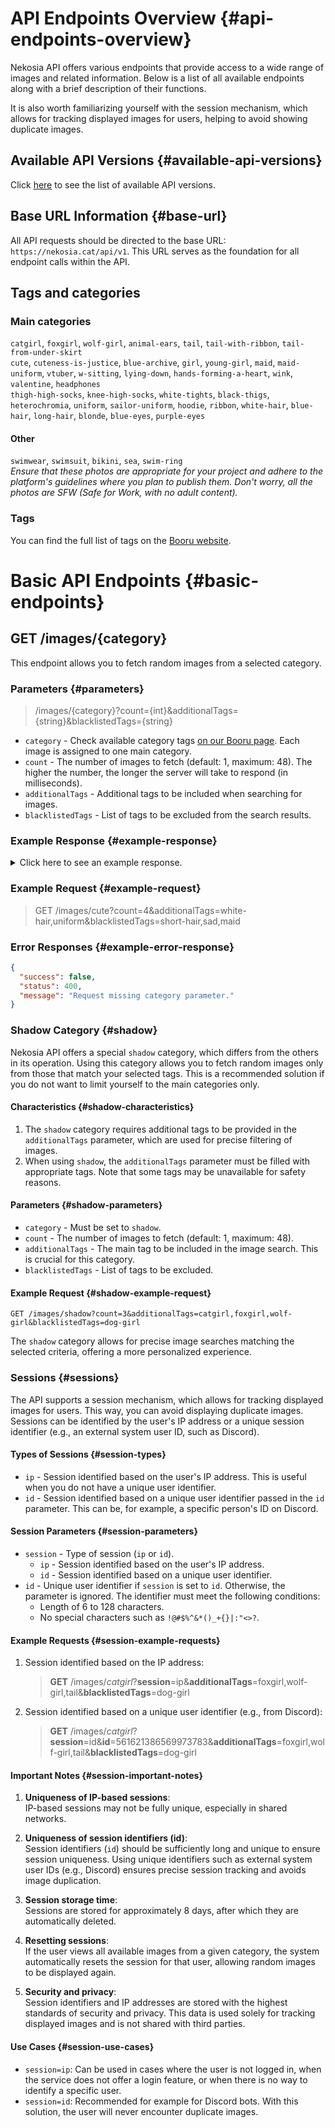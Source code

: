 [//]: # (Title: API Endpoints - Nekosia Docs)
[//]: # (Description: Explore Nekosia's API documentation for seamless access to diverse images and related information. Find detailed descriptions of each endpoint, session management, and more.)
[//]: # (Tags: nekosia, api, nekosia api, api endpoints, api documentation, image access, session management, image tags, API versions, base URL, category tags, shadow category, API sessions)
[//]: # (Canonical: api-endpoints)
[//]: # (Creation date: 2024-07-29)
[//]: # (Last update: 2024-08-09)
[//]: # (Contributors: Sefinek)

# API Endpoints Overview {#api-endpoints-overview}
Nekosia API offers various endpoints that provide access to a wide range of images and related information. Below is a list of all available endpoints along with a brief description of their functions.

It is also worth familiarizing yourself with the session mechanism, which allows for tracking displayed images for users, helping to avoid showing duplicate images.

## Available API Versions {#available-api-versions}
Click [here](https://nekosia.cat/documentation?page=introduction#api-versions) to see the list of available API versions.

## Base URL Information {#base-url}
All API requests should be directed to the base URL: `https://nekosia.cat/api/v1`. This URL serves as the foundation for all endpoint calls within the API.

## Tags and categories
### Main categories
`catgirl`, `foxgirl`, `wolf-girl`, `animal-ears`, `tail`, `tail-with-ribbon`, `tail-from-under-skirt`<br>
`cute`, `cuteness-is-justice`, `blue-archive`, `girl`, `young-girl`, `maid`, `maid-uniform`, `vtuber`, `w-sitting`, `lying-down`, `hands-forming-a-heart`, `wink`, `valentine`, `headphones`<br>
`thigh-high-socks`, `knee-high-socks`, `white-tights`, `black-thigs`, `heterochromia`, `uniform`, `sailor-uniform`, `hoodie`, `ribbon`, `white-hair`, `blue-hair`, `long-hair`, `blonde`, `blue-eyes`, `purple-eyes`

#### Other
`swimwear`, `swimsuit`, `bikini`, `sea`, `swim-ring`<br>
*Ensure that these photos are appropriate for your project and adhere to the platform's guidelines where you plan to publish them. Don't worry, all the photos are SFW (Safe for Work, with no adult content).*

### Tags
You can find the full list of tags on the [Booru website](https://nekosia.cat/booru/tags).


# Basic API Endpoints {#basic-endpoints}

## GET /images/{category}
This endpoint allows you to fetch random images from a selected category.

### Parameters {#parameters}
> /images/{category}?count={int}&additionalTags={string}&blacklistedTags={string}
- `category` - Check available category tags [on our Booru page](https://nekosia.cat/booru/tags). Each image is assigned to one main category.
- `count` - The number of images to fetch (default: 1, maximum: 48). The higher the number, the longer the server will take to respond (in milliseconds).
- `additionalTags` - Additional tags to be included when searching for images.
- `blacklistedTags` - List of tags to be excluded from the search results.

### Example Response {#example-response}
<details>
  <summary>Click here to see an example response.</summary>

```json
{
  "success": true,
  "status": 200,
  "identifier": "user-identifier",
  "key": "viewed-key",
  "count": 2,
  "images": [
    {
      "id": "image-id",
      "colors": ["color1", "color2"],
      "image": {
        "original": {
          "url": "https://cdn.nekosia.cat/images/category/original.jpg",
          "bytes": 123456
        },
        "compressed": {
          "url": "https://cdn.nekosia.cat/images/category/compressed.jpg",
          "bytes": 654321
        }
      },
      "bytes": { "original": { "size": 123456 }, "compressed": { "size": 654321 } },
      "category": "category-name",
      "tags": ["tag1", "tag2", "tag3", "tag4"],
      "rating": null,
      "anime": { "title": "anime-title", "character": "character-name" },
      "source": {
        "url": "source-url",
        "direct": "direct-url"
      },
      "attribution": {
        "artist": { "username": "artist-name", "profile": "artist-profile-url" },
        "copyright": "Copyright 2024 © by Artist. All Rights Reserved."
      }
    }
  ]
}
```
</details>

### Example Request {#example-request}
> GET /images/cute?count=4&additionalTags=white-hair,uniform&blacklistedTags=short-hair,sad,maid

### Error Responses {#example-error-response}
```json
{
  "success": false,
  "status": 400,
  "message": "Request missing category parameter."
}
```

### Shadow Category {#shadow}
Nekosia API offers a special `shadow` category, which differs from the others in its operation.
Using this category allows you to fetch random images only from those that match your selected tags.
This is a recommended solution if you do not want to limit yourself to the main categories only.

#### Characteristics {#shadow-characteristics}
1. The `shadow` category requires additional tags to be provided in the `additionalTags` parameter, which are used for precise filtering of images.
2. When using `shadow`, the `additionalTags` parameter must be filled with appropriate tags. Note that some tags may be unavailable for safety reasons.

#### Parameters {#shadow-parameters}
- `category` - Must be set to `shadow`.
- `count` - The number of images to fetch (default: 1, maximum: 48).
- `additionalTags` - The main tag to be included in the image search. This is crucial for this category.
- `blacklistedTags` - List of tags to be excluded.

#### Example Request {#shadow-example-request}
```text
GET /images/shadow?count=3&additionalTags=catgirl,foxgirl,wolf-girl&blacklistedTags=dog-girl
```

The `shadow` category allows for precise image searches matching the selected criteria, offering a more personalized experience.

### Sessions {#sessions}
The API supports a session mechanism, which allows for tracking displayed images for users. This way, you can avoid displaying duplicate images.
Sessions can be identified by the user's IP address or a unique session identifier (e.g., an external system user ID, such as Discord).

#### Types of Sessions {#session-types}
- `ip` - Session identified based on the user's IP address. This is useful when you do not have a unique user identifier.
- `id` - Session identified based on a unique user identifier passed in the `id` parameter. This can be, for example, a specific person's ID on Discord.

#### Session Parameters {#session-parameters}
- `session` - Type of session (`ip` or `id`).
    - `ip` - Session identified based on the user's IP address.
    - `id` - Session identified based on a unique user identifier.
- `id` - Unique user identifier if `session` is set to `id`. Otherwise, the parameter is ignored. The identifier must meet the following conditions:
    - Length of 6 to 128 characters.
    - No special characters such as `!@#$%^&*()_+{}|:"<>?`.

#### Example Requests {#session-example-requests}
1. Session identified based on the IP address:
   > **GET** /images/_catgirl_?**session**=ip&**additionalTags**=foxgirl,wolf-girl,tail&**blacklistedTags**=dog-girl

2. Session identified based on a unique user identifier (e.g., from Discord):
   > **GET** /images/_catgirl_?**session**=id&**id**=561621386569973783&**additionalTags**=foxgirl,wolf-girl,tail&**blacklistedTags**=dog-girl

#### Important Notes {#session-important-notes}
1. **Uniqueness of IP-based sessions**:  
   IP-based sessions may not be fully unique, especially in shared networks.

2. **Uniqueness of session identifiers (id)**:  
   Session identifiers (`id`) should be sufficiently long and unique to ensure session uniqueness. Using unique identifiers such as external system user IDs (e.g., Discord) ensures precise session tracking and avoids image duplication.

3. **Session storage time**:  
   Sessions are stored for approximately 8 days, after which they are automatically deleted.

4. **Resetting sessions**:  
   If the user views all available images from a given category, the system automatically resets the session for that user, allowing random images to be displayed again.

5. **Security and privacy**:  
   Session identifiers and IP addresses are stored with the highest standards of security and privacy. This data is used solely for tracking displayed images and is not shared with third parties.

#### Use Cases {#session-use-cases}
- `session=ip`: Can be used in cases where the user is not logged in, when the service does not offer a login feature, or when there is no way to identify a specific user.
- `session=id`: Recommended for example for Discord bots. With this solution, the user will never encounter duplicate images.
